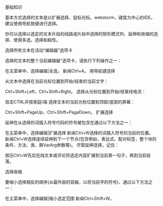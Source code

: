 基础知识

基本方式选择的文本是以扩展选择，鼠标光标。webstorm，键盘为中心的IDE，建议使用导航按键进行选择。

你可以选择以选定的文本片段的线路或片段中选择的矩形模式列、延伸和收缩的选择、使用多选，选择和粘性。

选择所有文本在活动“编辑器”选项卡

选择的文本的整个当前编辑器”选项卡，请执行下列操作之一：

在主菜单中，选择编辑|全选。
新闻Ctrl+A。
用导航键选择

从文本中选择在当前光标位置到开始/结束的当前文字：

Ctrl+Shift+Left，Ctrl+Shift+Right。
选择从光标位置到开始/结束线电流：

双击CTRL并按家庭/端
选择文本的当前光标位置到顶部/底部的屏幕：

Ctrl+Shift+PageUp，Ctrl+Shift+PageDown。
扩展选择

延伸在从选择的词插入符号代码的符号被包含在通过以下方法之一：

在主菜单中，选择编辑|扩展选择
新闻Ctrl+W选择的词插入符号的当前的位置。
新闻Ctrl+W选择连续延伸到下一个节点(包含例如，表达式、配对标签，整个块的条件、方法、类、群VarArg参数等)。
尽管延伸选择，记住：

按压Ctrl+W先后在纯文本或评论将选定内容扩展到当前第一句子，再到当前段落。


选择收缩

要缩小选择相反的顺序(从最外层的容器，以将当前字的符号)，通过以下方法之一：

在主菜单中，选择编辑|缩小选定范围
新闻Ctrl+Shift+W。